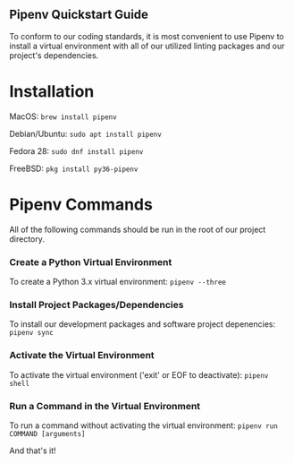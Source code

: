 Pipenv Quickstart Guide
-----------------------
To conform to our coding standards, it is most convenient to use Pipenv
to install a virtual environment with all of our utilized linting packages
and our project's dependencies.

Installation
============
MacOS: `brew install pipenv`

Debian/Ubuntu: `sudo apt install pipenv`

Fedora 28: `sudo dnf install pipenv`

FreeBSD: `pkg install py36-pipenv`

Pipenv Commands
===============
All of the following commands should be run in the root of our
project directory.

### Create a Python Virtual Environment
To create a Python 3.x virtual environment:
```pipenv --three```

### Install Project Packages/Dependencies
To install our development packages and software project depenencies:
```pipenv sync```

### Activate the Virtual Environment
To activate the virtual environment ('exit' or EOF to deactivate):
```pipenv shell```

### Run a Command in the Virtual Environment
To run a command without activating the virtual environment:
```pipenv run COMMAND [arguments]```

And that's it!